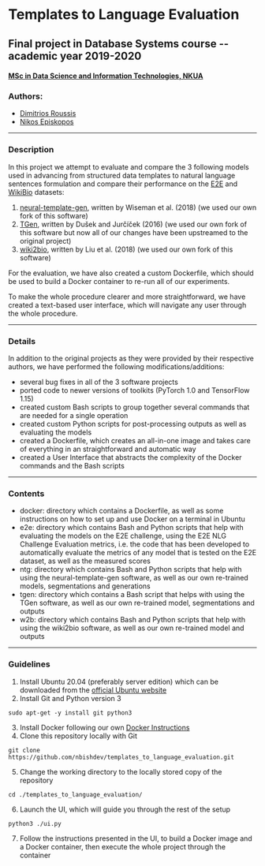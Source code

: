# Templates to Language Evaluation
## Final project in Database Systems course -- academic year 2019-2020
#### [MSc in Data Science and Information Technologies, NKUA](http://dsit.di.uoa.gr/)
### Authors:
* [Dimitrios Roussis](https://github.com/droussis/)
* [Nikos Episkopos](https://github.com/nbishdev/)

---

### Description
In this project we attempt to evaluate and compare the 3 following models used in advancing from structured data templates to natural language sentences formulation and compare their performance on the [E2E](https://github.com/tuetschek/e2e-dataset) and [WikiBio](https://github.com/DavidGrangier/wikipedia-biography-dataset) datasets:
1. [neural-template-gen](https://github.com/nbishdev/neural-template-gen), written by Wiseman et al. (2018) (we used our own fork of this software)
2. [TGen](https://github.com/nbishdev/tgen), written by Dušek and Jurčíček (2016) (we used our own fork of this software but now all of our changes have been upstreamed to the original project)
3. [wiki2bio](https://github.com/nbishdev/wiki2bio), written by Liu et al. (2018) (we used our own fork of this software)

For the evaluation, we have also created a custom Dockerfile, which should be used to build a Docker container to re-run all of our experiments.

To make the whole procedure clearer and more straightforward, we have created a text-based user interface, which will navigate any user through the whole procedure.

---

### Details
In addition to the original projects as they were provided by their respective authors, we have performed the following modifications/additions:
- several bug fixes in all of the 3 software projects
- ported code to newer versions of toolkits (PyTorch 1.0 and TensorFlow 1.15)
- created custom Bash scripts to group together several commands that are needed for a single operation
- created custom Python scripts for post-processing outputs as well as evaluating the models
- created a Dockerfile, which creates an all-in-one image and takes care of everything in an straightforward and automatic way
- created a User Interface that abstracts the complexity of the Docker commands and the Bash scripts

---

### Contents
- docker: directory which contains a Dockerfile, as well as some instructions on how to set up and use Docker on a terminal in Ubuntu
- e2e: directory which contains Bash and Python scripts that help with evaluating the models on the E2E challenge, using the E2E NLG Challenge Evaluation metrics, i.e. the code that has been developed to automatically evaluate the metrics of any model that is tested on the E2E dataset, as well as the measured scores
- ntg: directory which contains Bash and Python scripts that help with using the neural-template-gen software, as well as our own re-trained models, segmentations and generations
- tgen: directory which contains a Bash script that helps with using the TGen software, as well as our own re-trained model, segmentations and outputs
- w2b: directory which contains Bash and Python scripts that help with using the wiki2bio software, as well as our own re-trained model and outputs

---

### Guidelines
1. Install Ubuntu 20.04 (preferably server edition) which can be downloaded from the [official Ubuntu website](https://releases.ubuntu.com/focal/)
2. Install Git and Python version 3
```console
sudo apt-get -y install git python3
```
3. Install Docker following our own [Docker Instructions](docker/Readme.md)
4. Clone this repository locally with Git
```console
git clone https://github.com/nbishdev/templates_to_language_evaluation.git
```
5. Change the working directory to the locally stored copy of the repository
```console
cd ./templates_to_language_evaluation/
```
6. Launch the UI, which will guide you through the rest of the setup
```console
python3 ./ui.py
```
7. Follow the instructions presented in the UI, to build a Docker image and a Docker container, then execute the whole project through the container
